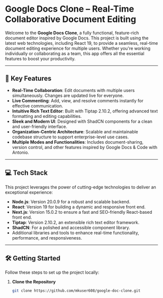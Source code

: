 # Google Docs Clone – Real-Time Collaborative Document Editing

Welcome to the **Google Docs Clone**, a fully functional, feature-rich document editor inspired by Google Docs. This project is built using the latest web technologies, including React 19, to provide a seamless, real-time document editing experience for multiple users. Whether you're working individually or collaborating as a team, this app offers all the essential features to boost your productivity.

---

## 🚀 Key Features

- **Real-Time Collaboration**: Edit documents with multiple users simultaneously. Changes are updated live for everyone.
- **Live Commenting**: Add, view, and resolve comments instantly for effective communication.
- **Intuitive Rich Text Editor**: Built with Tiptap 2.10.2, offering advanced text formatting and editing capabilities.
- **Sleek and Modern UI**: Designed with ShadCN components for a clean and user-friendly interface.
- **Organization-Centric Architecture**: Scalable and maintainable codebase structure to support enterprise-level use cases.
- **Multiple Modes and Functionalities**: Includes document-sharing, version control, and other features inspired by Google Docs & Code with Antonio.

---

## 💻 Tech Stack

This project leverages the power of cutting-edge technologies to deliver an exceptional experience:

- **Node.js**: Version 20.0.9 for a robust and scalable backend.
- **React**: Version 19 for building a dynamic and responsive front end.
- **Next.js**: Version 15.0.2 to ensure a fast and SEO-friendly React-based front end.
- **Tiptap**: Version 2.10.2, an extensible rich text editor framework.
- **ShadCN**: For a polished and accessible component library.
- Additional libraries and tools to enhance real-time functionality, performance, and responsiveness.

---

## 🛠️ Getting Started

Follow these steps to set up the project locally:

1. **Clone the Repository**
   ```bash
   git clone https://github.com/mkuser608/google-doc-clone.git
   ```
